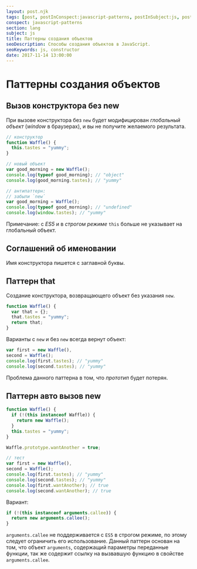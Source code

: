 ```yaml
---
layout: post.njk
tags: [post, postInConspect:javascript-patterns, postInSubject:js, postInSection:lang]
conspect: javascript-patterns
section: lang
subject: js
title: Паттерны создания объектов
seoDescription: Способы создания объектов в JavaScript.
seoKeywords: js, constructor
date: 2017-11-14 13:00:00
---
```

# Паттерны создания объектов

## Вызов конструктора без new

При вызове конструктора без `new` будет модифицирован *глобальный объект* (*window* в браузерах), и вы не получите желаемого результата.

```js
// конструктор
function Waffle() {
  this.tastes = "yummy";
}

// новый объект
var good_morning = new Waffle();
console.log(typeof good_morning); // "object"
console.log(good_morning.tastes); // "yummy"

// антипаттерн:
// забыли `new`
var good_morning = Waffle();
console.log(typeof good_morning); // "undefined"
console.log(window.tastes); // "yummy"
```

Примечание: с *ES5* и в *строгом режиме* `this` больше не указывает на глобальный объект.

## Соглашений об именовании

Имя конструктора пишется с заглавной буквы.

## Паттерн that

Создание конструктора, возвращающего объект без указания `new`.

```js
function Waffle() {
  var that = {};
  that.tastes = "yummy";
  return that;
}
```

Варианты с `new` и без `new` всегда вернут объект:

```js
var first = new Waffle(),
second = Waffle();
console.log(first.tastes); // "yummy"
console.log(second.tastes); // "yummy"
```

Проблема данного паттерна в том, что *прототип* будет потерян.


## Паттерн авто вызов new

```js
function Waffle() {
  if (!(this instanceof Waffle)) {
    return new Waffle();
  }
  this.tastes = "yummy";
}

Waffle.prototype.wantAnother = true;

// тест
var first = new Waffle(),
second = Waffle();
console.log(first.tastes); // "yummy"
console.log(second.tastes); // "yummy"
console.log(first.wantAnother); // true
console.log(second.wantAnother); // true
```

Вариант:

```js
if (!(this instanceof arguments.callee)) {
  return new arguments.callee();
}
```

`arguments.callee` не поддерживается с `ES5` в строгом режиме, по этому следует ограничить его использование. Данный паттерн основан на том, что объект `arguments`, содержащий параметры переданные функции, так же содержит ссылку на вызвавшую функцию в свойстве `arguments.callee`.
